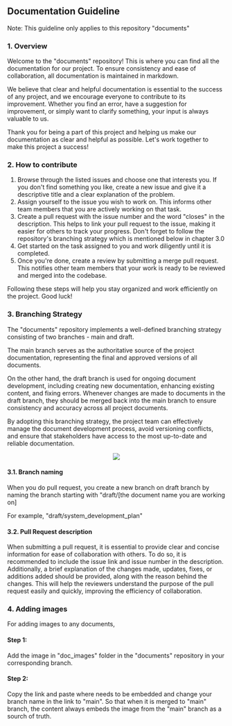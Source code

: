## Documentation Guideline 

Note: This guideline only applies to this repository "documents" 

### 1. Overview
   
Welcome to the "documents" repository! This is where you can find all the documentation for our project. To ensure consistency and ease of collaboration, all documentation is maintained in markdown.

We believe that clear and helpful documentation is essential to the success of any project, and we encourage everyone to contribute to its improvement. Whether you find an error, have a suggestion for improvement, or simply want to clarify something, your input is always valuable to us.

Thank you for being a part of this project and helping us make our documentation as clear and helpful as possible. Let's work together to make this project a success!


### 2. How to contribute


1. Browse through the listed issues and choose one that interests you. If you don't find something you like, create a new issue and give it a descriptive title and a clear explanation of the problem.
2. Assign yourself to the issue you wish to work on. This informs other team members that you are actively working on that task.
3. Create a pull request with the issue number and the word "closes" in the description. This helps to link your pull request to the issue, making it easier for others to track your progress. Don't forget to follow the repository's branching strategy which is mentioned below in chapter 3.0
4. Get started on the task assigned to you and work diligently until it is completed.
5. Once you're done, create a review by submitting a merge pull request. This notifies other team members that your work is ready to be reviewed and merged into the codebase.

Following these steps will help you stay organized and work efficiently on the project. Good luck!


### 3. Branching Strategy 

The "documents" repository implements a well-defined branching strategy consisting of two branches - main and draft. 

The main branch serves as the authoritative source of the project documentation, representing the final and approved versions of all documents. 

On the other hand, the draft branch is used for ongoing document development, including creating new documentation, enhancing existing content, and fixing errors. Whenever changes are made to documents in the draft branch, they should be merged back into the main branch to ensure consistency and accuracy across all project documents. 

By adopting this branching strategy, the project team can effectively manage the document development process, avoid versioning conflicts, and ensure that stakeholders have access to the most up-to-date and reliable documentation.

<p align="center">
<img src="https://github.com/Namavoor/documents/blob/draft/akilan/doc_images/documents_branching-strategy.drawio.png"/>
</p>

#### 3.1. Branch naming

When you do pull request, you create a new branch on draft branch by naming the branch starting with "draft/[the document name you are working on]

For example, "draft/system_development_plan"

#### 3.2. Pull Request description

When submitting a pull request, it is essential to provide clear and concise information for ease of collaboration with others. To do so, it is recommended to include the issue link and issue number in the description. Additionally, a brief explanation of the changes made, updates, fixes, or additions added should be provided, along with the reason behind the changes. This will help the reviewers understand the purpose of the pull request easily and quickly, improving the efficiency of collaboration.


### 4. Adding images 

For adding images to any documents, 

#### Step 1: 
Add the image in "doc_images" folder in the "documents" repository in your corresponding branch. 

#### Step 2: 
Copy the link and paste where needs to be embedded and change your branch name in the link to "main". So that when it is merged to "main" branch, the content always embeds the image from the "main" branch as a sourch of truth.  
